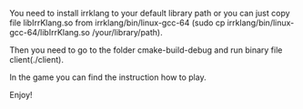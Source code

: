 You need to install irrklang to your default library path or you can just copy file libIrrKlang.so from irrklang/bin/linux-gcc-64 (sudo cp irrklang/bin/linux-gcc-64/libIrrKlang.so /your/library/path).

Then you need to go to the folder cmake-build-debug and run binary file client(./client).

In the game you can find the instruction how to play.

Enjoy!
